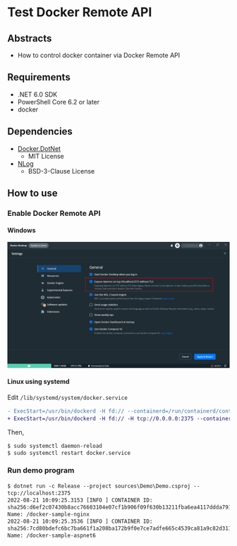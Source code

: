 # Test Docker Remote API

## Abstracts

* How to control docker container via Docker Remote API

## Requirements

* .NET 6.0 SDK
* PowerShell Core 6.2 or later
* docker

## Dependencies

* [Docker.DotNet](https://github.com/dotnet/Docker.DotNet)
  * MIT License
* [NLog](https://github.com/NLog/NLog)
  * BSD-3-Clause License

## How to use

### Enable Docker Remote API

#### Windows 

<img src="./images/docker-desktop.png" />

#### Linux using systemd

Edit `/lib/systemd/system/docker.service`

````diff
- ExecStart=/usr/bin/dockerd -H fd:// --containerd=/run/containerd/containerd.sock
+ ExecStart=/usr/bin/dockerd -H fd:// -H tcp://0.0.0.0:2375 --containerd=/run/containerd/containerd.sock
````

Then,

````shell
$ sudo systemctl daemon-reload
$ sudo systemctl restart docker.service
````

### Run demo program

````shell
$ dotnet run -c Release --project sources\Demo\Demo.csproj -- tcp://localhost:2375
2022-08-21 10:09:25.3153 [INFO ] CONTAINER ID: sha256:d6ef2c07430b8acc76603104e07cf1b906f09f630b13211fba6ea4117ddda791, Name: /docker-sample-nginx
2022-08-21 10:09:25.3536 [INFO ] CONTAINER ID: sha256:7cd80bdefc6bc7ba661f1a208ba172b9f0e7ce7adfe665c4539ca81a9c82d311, Name: /docker-sample-aspnet6
````
